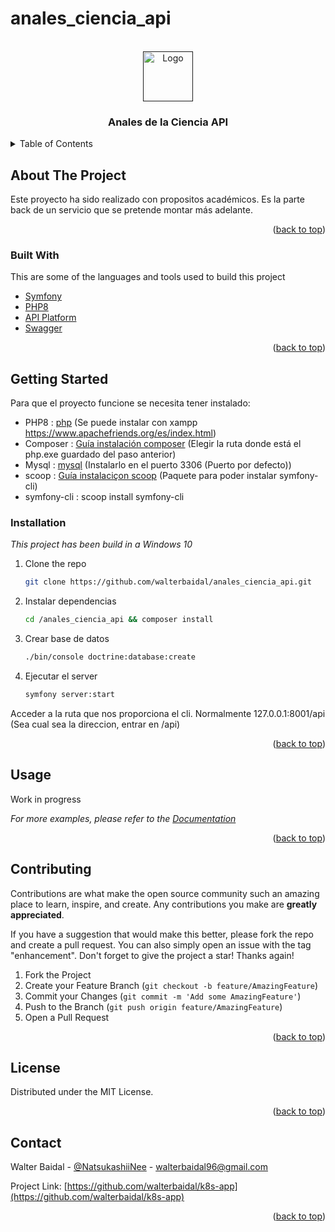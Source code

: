 # anales_ciencia_api

<div id="top"></div>

<!-- PROJECT LOGO -->
<br />
<div align="center">
  <a href="">
    <img src="https://key0.cc/images/preview/27177_e37c477ada017fd7cc4ecc3ac315a21a.png" alt="Logo" width="80" height="80">
  </a>

  <h3 align="center">Anales de la Ciencia API</h3>
</div>



<!-- TABLE OF CONTENTS -->
<details>
  <summary>Table of Contents</summary>
  <ol>
    <li>
      <a href="#about-the-project">About The Project</a>
      <ul>
        <li><a href="#built-with">Built With</a></li>
      </ul>
    </li>
    <li>
      <a href="#getting-started">Getting Started</a>
      <ul>
        <li><a href="#installation">Installation</a></li>
      </ul>
    </li>
    <li><a href="#usage">Usage</a></li>
    <li><a href="#contributing">Contributing</a></li>
    <li><a href="#license">License</a></li>
    <li><a href="#contact">Contact</a></li>
  </ol>
</details>



<!-- ABOUT THE PROJECT -->
## About The Project

Este proyecto ha sido realizado con propositos académicos.
Es la parte back de un servicio que se pretende montar más adelante.

<p align="right">(<a href="#top">back to top</a>)</p>



### Built With

This are some of the languages and tools used to build this project

* [Symfony](https://symfony.com/)
* [PHP8](https://www.php.net/releases/8.0/es.php)
* [API Platform](https://api-platform.com/)
* [Swagger](https://swagger.io/)

<p align="right">(<a href="#top">back to top</a>)</p>



<!-- GETTING STARTED -->
## Getting Started

Para que el proyecto funcione se necesita tener instalado:

* PHP8        : [php](https://www.php.net/downloads) (Se puede instalar con xampp https://www.apachefriends.org/es/index.html)
* Composer    : [Guía instalación composer](https://www.geeksforgeeks.org/how-to-install-php-composer-on-windows/) (Elegir la ruta donde está el php.exe guardado del paso anterior)
* Mysql       : [mysql](https://dev.mysql.com/downloads/) (Instalarlo en el puerto 3306 (Puerto por defecto))
* scoop       : [Guía instalaciçon scoop](https://tecnonucleous.com/2021/05/23/como-instalar-scoop-en-windows/) (Paquete para poder instalar symfony-cli)
* symfony-cli : scoop install symfony-cli




### Installation

_This project has been build in a Windows 10_

1. Clone the repo 
   ```sh
   git clone https://github.com/walterbaidal/anales_ciencia_api.git
   ```

2. Instalar dependencias
   ```sh
   cd /anales_ciencia_api && composer install
    ```
 
   
3. Crear base de datos
   ```sh
   ./bin/console doctrine:database:create
   ``` 
   
4. Ejecutar el server
   ```sh
   symfony server:start
   ``` 
   
Acceder a la ruta que nos proporciona el cli. Normalmente 127.0.0.1:8001/api (Sea cual sea la direccion, entrar en /api)


<p align="right">(<a href="#top">back to top</a>)</p>



<!-- USAGE EXAMPLES -->
## Usage

Work in progress 

_For more examples, please refer to the [Documentation](https://example.com)_

<p align="right">(<a href="#top">back to top</a>)</p>



<!-- CONTRIBUTING -->
## Contributing

Contributions are what make the open source community such an amazing place to learn, inspire, and create. Any contributions you make are **greatly appreciated**.

If you have a suggestion that would make this better, please fork the repo and create a pull request. You can also simply open an issue with the tag "enhancement".
Don't forget to give the project a star! Thanks again!

1. Fork the Project
2. Create your Feature Branch (`git checkout -b feature/AmazingFeature`)
3. Commit your Changes (`git commit -m 'Add some AmazingFeature'`)
4. Push to the Branch (`git push origin feature/AmazingFeature`)
5. Open a Pull Request

<p align="right">(<a href="#top">back to top</a>)</p>



<!-- LICENSE -->
## License

Distributed under the MIT License.

<p align="right">(<a href="#top">back to top</a>)</p>



<!-- CONTACT -->
## Contact

Walter Baidal - [@NatsukashiiNee](https://twitter.com/NatsukashiiNee) - walterbaidal96@gmail.com

Project Link: [https://github.com/walterbaidal/k8s-app](https://github.com/walterbaidal/k8s-app)

<p align="right">(<a href="#top">back to top</a>)</p>
